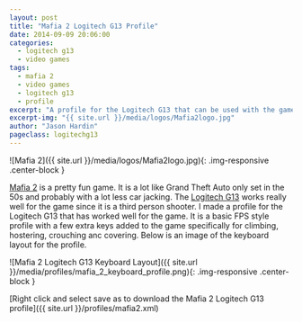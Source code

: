 ```yaml
---
layout: post
title: "Mafia 2 Logitech G13 Profile"
date: 2014-09-09 20:06:00
categories:
  - logitech g13
  - video games
tags:
  - mafia 2
  - video games
  - logitech g13
  - profile
excerpt: "A profile for the Logitech G13 that can be used with the game Mafia 2"
excerpt-img: "{{ site.url }}/media/logos/Mafia2logo.jpg"
author: "Jason Hardin"
pageclass: logitechg13
---
```


![Mafia 2]({{ site.url }}/media/logos/Mafia2logo.jpg){: .img-responsive .center-block }

[Mafia 2](http://www.mafia2game.com/) is a pretty fun game. It is a lot like Grand Theft Auto only set in the 50s and probably with a lot less car jacking. The [Logitech G13](http://gaming.logitech.com/en-us/product/g13-advanced-gameboard) works really well for the game since it is a third person shooter. I made a profile for the Logitech G13 that has worked well for the game. It is a basic FPS style profile with a few extra keys added to the game specifically for climbing, hostering, crouching anc covering. Below is an image of the keyboard layout for the profile.

![Mafia 2 Logitech G13 Keyboard Layout]({{ site.url }}/media/profiles/mafia_2_keyboard_profile.png){: .img-responsive .center-block }

[Right click and select save as to download the Mafia 2 Logitech G13 profile]({{ site.url }}/profiles/mafia2.xml)